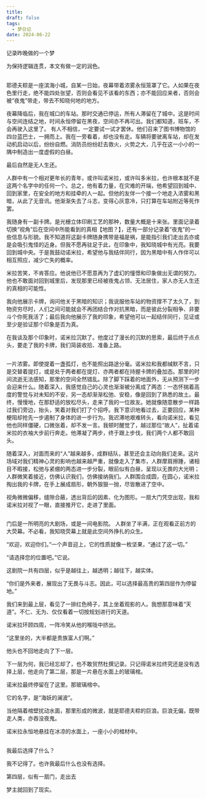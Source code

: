 ```yaml
---
title: 
draft: false
tags:
  - 梦日记
date: 2024-06-22
---
```

记录昨晚做的一个梦 

为保持逻辑连贯，本文有做一定的润色。 

## 

耶德夫粽是一座滨海小城，自某一日始，夜幕带着浓雾永恒笼罩了它。人如果在夜色里行走，绝不能四处张望，否则会看见不该看的东西；亦不能回应来者，否则会被“夜鬼”带走，带去不知晓何地的地方。 


夜幕降临后，我在城口的车站。那时交通已停运，所有人滞留在了城中。这是时间与空间连结之地，时间永恒停留在黑夜，空间亦不再可出。我们都知道，班车，不会再驶入这里了。 
有人不相信，一定要试一试才罢休。他们召来了图书博物馆的四台蓝巴士，一拥而上。我在一旁看着，却也没有走。车辆将要驶离车站，却在发动机启动以后，纷纷自燃。消防员纷纷赶去救火，火势之大，几乎在这一小小的一隅中制造出一度虚假的白昼。 

最后自然是无人生还。 

人群中有一个相对更年长的青年，或许叫诺米拉，或许叫多米拉，也许根本就不是这两个名字中的任何一个。总之，他有着力量，在灾难的开端，他希望回到城中、回到家里，在安全的地方和挂牵的人一起。但他的友伴一个接一个地走入浓雾和黑暗，从此了无音讯。他渐渐失去了斗志，变得心灰意冷，只打算在车站附近等死作罢。 

我随身有一副卡牌。是光栅立体印刷工艺的那种，数量大概是十来张。里面记录着切换“视角”后在空间中所能看到的真相【地图？】，还有一部分记录着“夜鬼”的一些信息与形貌。我不知道将这副卡牌随身携带是福是祸，是能指引我们走出去亦或是会吸引鬼怪的近身。但我不愿再驻足于此，在印象中，我知晓城中有光亮。我要回到城中央。于是我鼓动诺米拉，希望他与我结伴同行，因为黑暗中有人作伴可以相互照应，减少亡失的概率。 

米拉苦笑，不肯答应。他说他已不愿意再为了虚幻的憧憬和印象做出无谓的努力。他也不敢面对回到城里后，发现那里已经被夜鬼占领、无法居住，家人亦无人生还的真相的可能性。 

我向他展示卡牌，询问他关于黑暗的知识；我说服他车站的物资撑不了太久了，到物资穷尽时，人们之间可能就会不再团结合作对抗黑暗，而是彼此分裂相争、非要斗个你死我活了；最后我向他展示了我的印象，希望他可以一起结伴同行，见证或至少是验证那个印象是否为真。 

在我谈及那个印象时，诺米拉沉默了。他度过了漫长的沉默的思索，最后终于点点头，要走了我的卡牌，我们简装收拾、准备上路。 

## 

一片浓雾。即使提着一盏孤灯，也不能照出路途分毫。诺米拉和我都缄默不言，只是交替着提灯，或是处于两者都在提灯、亦两者都在持握卡牌的叠加态。那里的时间流逝无法感知，那里的空间全然错乱。除了脚下踩着的地面外，无从预测下一步会迎来什么。随着深入，我感觉自己的心灵也渐渐被分离成了两态：一态怀揣着高度的警觉与对未知的不安，另一态却渐渐松弛、安稳，像是回到了熟悉的故土。最终，慢慢地，在那舒适的放松尽头，走来了我的一位故友。她就像随意散步一样路过我们旁边，抬头，笑着对我们打了个招呼。我下意识地看过去，正要回应，某种梗阻却抢先一步遏制了身体的进一步行为。我迟滞地艰难转头，看向诺米拉，看见他也同样僵硬，口微张着，却不发一言。我顿时醒觉了，越过那位“故人”，扯着诺米拉的衣袖大步前行奔走。他滞凝了两步，终于跟上步伐，我们两个人都不敢回头。 

随着深入，对面而来的“人”越来越多，成群结队，甚至还会主动向我们走来。这片场域对我们精神心灵的影响也越来越严重，就像走入了集市，人群摩肩擦踵，诸相目不暇接，松弛与紧绷的两态进一步分裂，眼前似有白昼，呈现以无畏的大光明；人群微笑着接近，仿佛认识我们，仿佛接纳我们。人群围合成圆，在圆心，诺米拉掏出我的卡牌，在手上展成扇形，朝外狠狠一抛，尽皆散进了空中。 

视角微微偏移，缝隙合蔽，透出背后的因素、化为图形。一扇大门凭空出现，我和诺米拉对视了一眼，直接推开它，走进了里面。 

## 

门后是一所明亮的大剧场，或是一间电影院。 人群坐了半满，正在观看正前方的大荧幕。不必看，我知晓荧幕上就是此空间外挣扎的众生。 

“欢迎，欢迎你们。”一个声音迎上，它的性质就像一枚坚果，“通过了这一切。” 

“请选择您的位置吧。”它说。 

这剧院一共有四层，似乎是越往上，越透明；越往下，越实体。 

“你们是外来者，展现出了无畏与斗志。因此，可以选择最高贵的第四层作为停留地。” 

我们来到最上层，看见了一排红色椅子，其上坐着观影的人。我想那意味着“天道”。不仁、无为、仅仅看着一切按规划进行的天道。 

诺米拉环顾四周，一阵冷笑从他的喉咙中挤出。 

“这里坐的，大半都是贵族富人们啊。” 

他头也不回地走向了下一层。 

下一层为何，我已经忘却了，也不敢贸然杜撰记录。只记得诺米拉终究还是没有选择上层，他走向了第二层，那是一片悬在水面上的玻璃棺。 

诺米拉最终停留在了这里。那玻璃棺中。 

它的名字，是“海妖的澜波”。 

当他隔着棺壁扰动水面，那里形成的微波，就是耶德夫粽的巨浪。巨浪无偏，既带走人类，亦吞没夜鬼。 

诺米拉永恒地悬挂在冰凉的水面上，一座小小的棺材中。 

## 

我最后选择了什么？ 

我不记得了。也许我最后什么也没有选择。 

第四层，似有一扇门，走出去 

梦主就回到了现实。